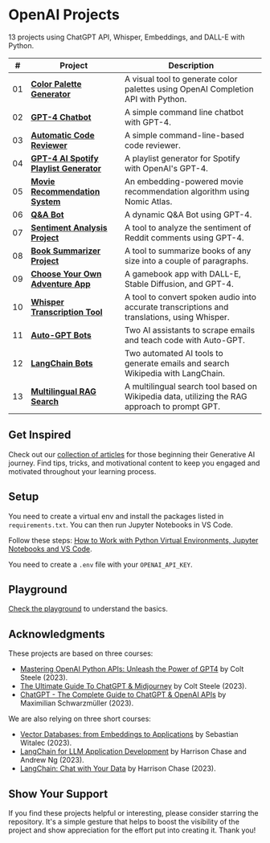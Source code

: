 # OpenAI Projects

13 projects using ChatGPT API, Whisper, Embeddings, and DALL-E with Python.

| #   | Project                                                                           | Description                                                                                   |
| --- | --------------------------------------------------------------------------------- | --------------------------------------------------------------------------------------------- |
| 01  | [**Color Palette Generator**](01-color-palette-generator)                         | A visual tool to generate color palettes using OpenAI Completion API with Python.             |
| 02  | [**GPT-4 Chatbot**](02-gpt-4-chatbot)                                             | A simple command line chatbot with GPT-4.                                                     |
| 03  | [**Automatic Code Reviewer**](03-automatic-code-reviewer)                         | A simple command-line-based code reviewer.                                                    |
| 04  | [**GPT-4 AI Spotify Playlist Generator**](04-gpt-4-ai-spotify-playlist-generator) | A playlist generator for Spotify with OpenAI's GPT-4.                                         |
| 05  | [**Movie Recommendation System**](05-movie-recommendation-system)                 | An embedding-powered movie recommendation algorithm using Nomic Atlas.                        |
| 06  | [**Q&A Bot**](06-qa-bot)                                                          | A dynamic Q&A Bot using GPT-4.                                                                |
| 07  | [**Sentiment Analysis Project**](07-sentiment-analysis-project)                   | A tool to analyze the sentiment of Reddit comments using GPT-4.                               |
| 08  | [**Book Summarizer Project**](08-book-summarizer-project)                         | A tool to summarize books of any size into a couple of paragraphs.                            |
| 09  | [**Choose Your Own Adventure App**](09-choose-your-own-adventure)                 | A gamebook app with DALL-E, Stable Diffusion, and GPT-4.                                      |
| 10  | [**Whisper Transcription Tool**](10-whisper-transcription-tool)                   | A tool to convert spoken audio into accurate transcriptions and translations, using Whisper.  |
| 11  | [**Auto-GPT Bots**](11-auto-gpt-bots)                                             | Two AI assistants to scrape emails and teach code with Auto-GPT.                              |
| 12  | [**LangChain Bots**](12-langchain-bots)                                           | Two automated AI tools to generate emails and search Wikipedia with LangChain.                |
| 13  | [**Multilingual RAG Search**](13-multilingual-rag-search)                         | A multilingual search tool based on Wikipedia data, utilizing the RAG approach to prompt GPT. |

## Get Inspired

Check out our [collection of articles](https://www.onbusinessplan.com/) for those beginning their Generative AI journey. Find tips, tricks, and motivational content to keep you engaged and motivated throughout your learning process.

## Setup

You need to create a virtual env and install the packages listed in `requirements.txt`. You can then run Jupyter Notebooks in VS Code.

Follow these steps: [How to Work with Python Virtual Environments, Jupyter Notebooks and VS Code](https://python.plainenglish.io/how-to-work-with-python-virtual-environments-jupyter-notebooks-and-vs-code-536fac3d93a1).

You need to create a `.env` file with your `OPENAI_API_KEY`.

## Playground

[Check the playground](00-playground/) to understand the basics.

## Acknowledgments

These projects are based on three courses:

- [Mastering OpenAI Python APIs: Unleash the Power of GPT4](https://www.udemy.com/course/mastering-openai/) by Colt Steele (2023).
- [The Ultimate Guide To ChatGPT & Midjourney](https://www.udemy.com/course/the-ultimate-guide-to-chatgpt-midjourney-prompt-engineering-openai-gpt/) by Colt Steele (2023).
- [ChatGPT - The Complete Guide to ChatGPT & OpenAI APIs](https://www.udemy.com/course/chatgpt-bard-bing-complete-guide-to-chatgpt-openai-apis/) by Maximilian Schwarzmüller (2023).

We are also relying on three short courses:

- [Vector Databases: from Embeddings to Applications](https://www.deeplearning.ai/short-courses/vector-databases-embeddings-applications/) by Sebastian Witalec (2023).
- [LangChain for LLM Application Development](https://www.deeplearning.ai/short-courses/langchain-for-llm-application-development/) by Harrison Chase and Andrew Ng (2023).
- [LangChain: Chat with Your Data](https://www.deeplearning.ai/short-courses/langchain-chat-with-your-data/) by Harrison Chase (2023).

## Show Your Support

If you find these projects helpful or interesting, please consider starring the repository. It's a simple gesture that helps to boost the visibility of the project and show appreciation for the effort put into creating it. Thank you!
